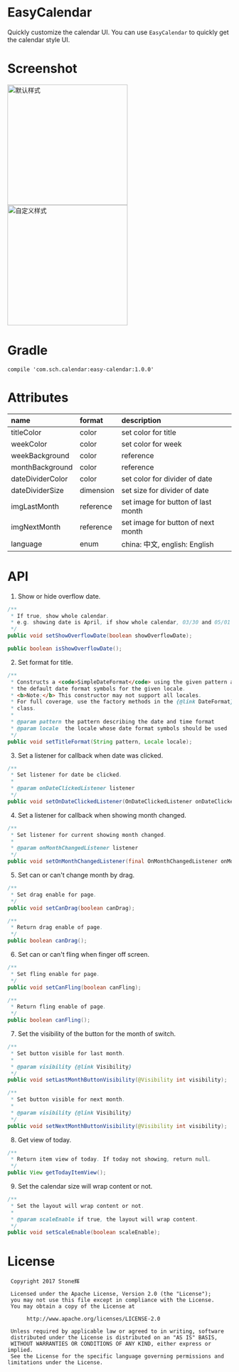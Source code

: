 # EasyCalendar

Quickly customize the calendar UI. You can use `EasyCalendar` to quickly get the calendar style UI.

# Screenshot

<img src="https://github.com/shichaohui/EasyCalendar/blob/master/screeshot/screenshot_main.jpg" width = "270" alt="默认样式" />  <img src="https://github.com/shichaohui/EasyCalendar/blob/master/screeshot/screenshot_checkin.jpg" width = "270" alt="自定义样式" />

# Gradle

```
compile 'com.sch.calendar:easy-calendar:1.0.0'
```

# Attributes
| name | format | description |
|:----|:----|:----|
| titleColor | color | set color for title |
| weekColor | color | set color for week |
| weekBackground | color|reference | set background for week bar |
| monthBackground | color|reference | set backgroung for month layout |
| dateDividerColor | color | set color for divider of date |
| dateDividerSize | dimension | set size for divider of date |
| imgLastMonth | reference | set image for button of last month |
| imgNextMonth | reference | set image for button of next month |
| language | enum | china: 中文, english: English |

# API

1. Show or hide overflow date.
```java
/**
 * If true, show whole calendar.
 * e.g. showing date is April, if show whole calendar, 03/30 and 05/01 will show.
 */
public void setShowOverflowDate(boolean showOverflowDate);

public boolean isShowOverflowDate();
```

2. Set format for title.
```java
/**
 * Constructs a <code>SimpleDateFormat</code> using the given pattern and
 * the default date format symbols for the given locale.
 * <b>Note:</b> This constructor may not support all locales.
 * For full coverage, use the factory methods in the {@link DateFormat}
 * class.
 *
 * @param pattern the pattern describing the date and time format
 * @param locale  the locale whose date format symbols should be used
 */
public void setTitleFormat(String pattern, Locale locale);
```

3. Set a listener for callback when date was clicked.
```java
/**
 * Set listener for date be clicked.
 *
 * @param onDateClickedListener listener
 */
public void setOnDateClickedListener(OnDateClickedListener onDateClickedListener);
```

4. Set a listener for callback when showing month changed.
```java
/**
 * Set listener for current showing month changed.
 *
 * @param onMonthChangedListener listener
 */
public void setOnMonthChangedListener(final OnMonthChangedListener onMonthChangedListener);
```

5. Set can or can't change month by drag.
```java
/**
 * Set drag enable for page.
 */
public void setCanDrag(boolean canDrag);

/**
 * Return drag enable of page.
 */
public boolean canDrag();
```

6. Set can or can't fling when finger off screen.
```java
/**
 * Set fling enable for page.
 */
public void setCanFling(boolean canFling);

/**
 * Return fling enable of page.
 */
public boolean canFling();
```

7. Set the visibility of the button for the month of switch.
```java
/**
 * Set button visible for last month.
 *
 * @param visibility {@link Visibility}
 */
public void setLastMonthButtonVisibility(@Visibility int visibility);

/**
 * Set button visible for next month.
 *
 * @param visibility {@link Visibility}
 */
public void setNextMonthButtonVisibility(@Visibility int visibility);
```

8. Get view of today.
```java
/**
 * Return item view of today. If today not showing, return null。
 */
public View getTodayItemView();
```

9. Set the calendar size will wrap content or not.
```java
/**
 * Set the layout will wrap content or not.
 *
 * @param scaleEnable if true, the layout will wrap content.
 */
public void setScaleEnable(boolean scaleEnable);
```

# License

```
 Copyright 2017 Stone辉
 
 Licensed under the Apache License, Version 2.0 (the "License");
 you may not use this file except in compliance with the License.
 You may obtain a copy of the License at
 
      http://www.apache.org/licenses/LICENSE-2.0
 
 Unless required by applicable law or agreed to in writing, software
 distributed under the License is distributed on an "AS IS" BASIS,
 WITHOUT WARRANTIES OR CONDITIONS OF ANY KIND, either express or implied.
 See the License for the specific language governing permissions and limitations under the License.
 ```
